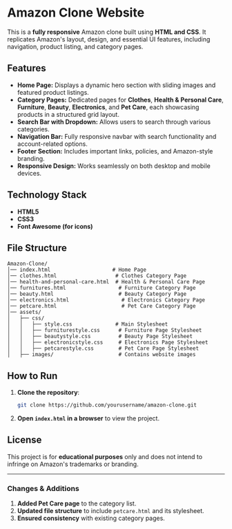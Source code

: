 
# **Amazon Clone Website**

This is a **fully responsive** Amazon clone built using **HTML and CSS**. It replicates Amazon's layout, design, and essential UI features, including navigation, product listing, and category pages.

## **Features**
- **Home Page:** Displays a dynamic hero section with sliding images and featured product listings.
- **Category Pages:** Dedicated pages for **Clothes**, **Health & Personal Care**, **Furniture**, **Beauty**, **Electronics**, and **Pet Care**, each showcasing products in a structured grid layout.
- **Search Bar with Dropdown:** Allows users to search through various categories.
- **Navigation Bar:** Fully responsive navbar with search functionality and account-related options.
- **Footer Section:** Includes important links, policies, and Amazon-style branding.
- **Responsive Design:** Works seamlessly on both desktop and mobile devices.

## **Technology Stack**
- **HTML5**
- **CSS3**
- **Font Awesome (for icons)**

## **File Structure**
```
Amazon-Clone/
│── index.html                    # Home Page
│── clothes.html                   # Clothes Category Page
│── health-and-personal-care.html  # Health & Personal Care Page
│── furnitures.html                 # Furniture Category Page
│── beauty.html                     # Beauty Category Page
│── electronics.html                 # Electronics Category Page
│── petcare.html                     # Pet Care Category Page
│── assets/
│   ├── css/
│   │   ├── style.css              # Main Stylesheet
│   │   ├── furniturestyle.css      # Furniture Page Stylesheet
│   │   ├── beautystyle.css         # Beauty Page Stylesheet
│   │   ├── electronicstyle.css     # Electronics Page Stylesheet
│   │   ├── petcarestyle.css        # Pet Care Page Stylesheet
│   ├── images/                     # Contains website images
```

## **How to Run**
1. **Clone the repository**:
   ```sh
   git clone https://github.com/yourusername/amazon-clone.git
   ```
2. **Open `index.html` in a browser** to view the project.

## **License**
This project is for **educational purposes** only and does not intend to infringe on Amazon's trademarks or branding.

---

### **Changes & Additions**
1. **Added Pet Care page** to the category list.
2. **Updated file structure** to include `petcare.html` and its stylesheet.
3. **Ensured consistency** with existing category pages.
